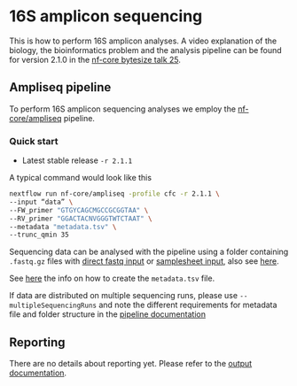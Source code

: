 # 16S amplicon sequencing

This is how to perform 16S amplicon analyses. A video explanation of the biology, the bioinformatics problem and the analysis pipeline can be found for version 2.1.0 in the [nf-core bytesize talk 25](https://nf-co.re/events/2021/bytesize-25-nf-core-ampliseq).

## Ampliseq pipeline

To perform 16S amplicon sequencing analyses we employ the [nf-core/ampliseq](https://github.com/nf-core/ampliseq) pipeline.

### Quick start

* Latest stable release `-r 2.1.1`

A typical command would look like this

```bash
nextflow run nf-core/ampliseq -profile cfc -r 2.1.1 \
--input “data” \
--FW_primer "GTGYCAGCMGCCGCGGTAA" \
--RV_primer "GGACTACNVGGGTWTCTAAT" \
--metadata "metadata.tsv" \
--trunc_qmin 35
```

Sequencing data can be analysed with the pipeline using a folder containing `.fastq.gz` files with [direct fastq input](https://nf-co.re/ampliseq/2.1.1/usage#direct-fastq-input) or [samplesheet input](https://nf-co.re/ampliseq/2.1.1/usage#samplesheet-input), also see [here](https://nf-co.re/ampliseq/2.1.1/parameters#input).

See [here](https://nf-co.re/ampliseq/2.1.1/parameters#metadata) the info on how to create the `metadata.tsv` file.

If data are distributed on multiple sequencing runs, please use `--multipleSequencingRuns` and note the different requirements for metadata file and folder structure in the [pipeline documentation](https://nf-co.re/ampliseq/1.2.0/parameters#multiplesequencingruns)

## Reporting

There are no details about reporting yet. Please refer to the [output documentation](https://nf-co.re/ampliseq/2.1.1/output).
